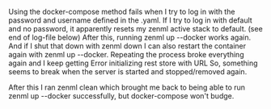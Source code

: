 Using the docker-compose method fails when I try to log in with the password and username defined in the .yaml.
If I try to log in with default and no password, it apparently resets my zenml active stack to default. (see end of log-file below)
After this, running zenml up --docker works again.
And if I shut that down with zenml down I can also restart the container again with zenml up --docker.
Repeating the process broke everything again and I keep getting Error initializing rest store with URL
So, something seems to break when the server is started and stopped/removed again.

After this I ran zenml clean which brought me back to being able to run zenml up --docker successfully, but docker-compose won't budge.